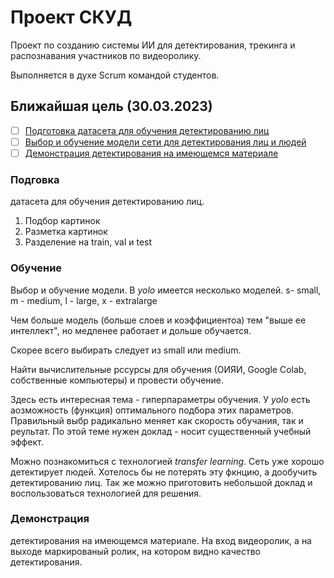 # Проект СКУД
Проект по созданию системы ИИ для детектирования, трекинга и распознавания участников по видеоролику.

Выполняется в духе Scrum командой студентов.
## Ближайшая цель (30.03.2023)
- [ ] [Подготовка датасета для обучения детектированию лиц](#подгоовка)
- [ ] [Выбор и обучение модели сети для детектирования лиц и людей](#обучение)
- [ ] [Демонстрация детектирования на имеющемся материале](#демонстрация)
### Подговка
датасета для обучения детектированию лиц.
1. Подбор картинок
2. Разметка картинок
3. Разделение на train, val и test
### Обучение
Выбор и обучение модели. В *yolo* имеется несколько моделей. s- small, m - medium, l - large, x - extralarge

Чем больше модель (больше слоев и коэффициентоа) тем "выше ее интеллект", но медленее работает и дольше обучается.

Скорее всего выбирать следует из small или medium.

Найти вычислительные рссурсы для обучения (ОИЯИ, Google Colab, собственные компьютеры) и провести обучение.

Здесь есть интересная тема - гиперпараметры обучения. У *yolo* есть аозможность (функция) оптимального подбора этих параметров.
Правильный выбр радикально меняет как скорость обучания, так и реультат. По этой теме нужен доклад - носит существенный учебный эффект.

Можно познакомиться с технологией *transfer learning*. Сеть уже хорошо детектирует людей. Хотелось бы не потерять эту фкнцию, а дообучить детектированию лиц.
Так же можно приготовить небольшой доклад и воспользоваться технологией для решения.
### Демонстрация
детектирования на имеющемся материале.
На вход видеоролик, а на выходе маркированый ролик, на котором видно качество детектирования.
